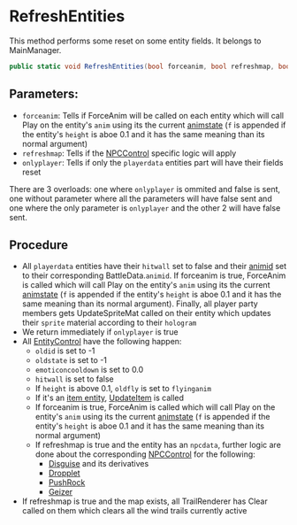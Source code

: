 # RefreshEntities
This method performs some reset on some entity fields. It belongs to MainManager.

```cs
public static void RefreshEntities(bool forceanim, bool refreshmap, bool onlyplayer)
```

## Parameters:

- `forceanim`: Tells if ForceAnim will be called on each entity which will call Play on the entity's `anim` using its the current [animstate](../../Entities/EntityControl/Animations/animstate.md) (`f` is appended if the entity's `height` is aboe 0.1 and it has the same meaning than its normal argument)
- `refreshmap`: Tells if the [NPCControl](../../Entities/NPCControl/NPCControl.md) specific logic will apply
- `onlyplayer`: Tells if only the `playerdata` entities part will have their fields reset

There are 3 overloads: one where `onlyplayer` is ommited and false is sent, one without parameter where all the parameters will have false sent and one where the only parameter is `onlyplayer` and the other 2 will have false sent.

## Procedure

- All `playerdata` entities have their `hitwall` set to false and their [animid](../../Enums%20and%20IDs/AnimIDs.md) set to their corresponding BattleData.`animid`. If forceanim is true, ForceAnim is called which will call Play on the entity's `anim` using its the current [animstate](../../Entities/EntityControl/Animations/animstate.md) (`f` is appended if the entity's `height` is aboe 0.1 and it has the same meaning than its normal argument). Finally, all player party members gets UpdateSpriteMat called on their entity which updates their `sprite` material according to their `hologram`
- We return immediately if `onlyplayer` is true
- All [EntityControl](../../Entities/EntityControl/EntityControl.md) have the following happen:
  - `oldid` is set to -1
  - `oldstate` is set to -1
  - `emoticoncooldown` is set to 0.0
  - `hitwall` is set to false
  - If `height` is above 0.1, `oldfly` is set to `flyinganim`
  - If it's an [item entity](../../Entities/EntityControl/Item%20entity.md), [UpdateItem](../../Entities/EntityControl/Update%20process/UpdateItem.md) is called
  - If forceanim is true, ForceAnim is called which will call Play on the entity's `anim` using its the current [animstate](../../Entities/EntityControl/Animations/animstate.md) (`f` is appended if the entity's `height` is aboe 0.1 and it has the same meaning than its normal argument)
  - If refreshmap is true and the entity has an `npcdata`, further logic are done about the corresponding [NPCControl](../../Entities/NPCControl/NPCControl.md) for the following:
    - [Disguise](../../Entities/NPCControl/ActionBehaviors/Disguise.md) and its derivatives
    - [Dropplet](../../Entities/NPCControl/ObjectTypes/Dropplet.md)
    - [PushRock](../../Entities/NPCControl/ObjectTypes/PushRock.md)
    - [Geizer](../../Entities/NPCControl/ObjectTypes/Geizer.md)
- If refreshmap is true and the map exists, all TrailRenderer has Clear called on them which clears all the wind trails currently active
